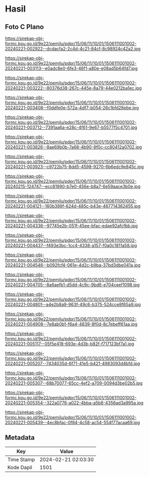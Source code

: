# Hasil

## Foto C Plano

https://sirekap-obj-formc.kpu.go.id/9e22/pemilu/pdpr/15/06/11/10/01/1506111001002-20240221-002922--dcdacfa2-2c4d-4c21-84cf-8c98924c42a2.jpg

https://sirekap-obj-formc.kpu.go.id/9e22/pemilu/pdpr/15/06/11/10/01/1506111001002-20240221-003113--e0adc8e0-6fe3-46f1-a80e-e08ad5b64fd7.jpg

https://sirekap-obj-formc.kpu.go.id/9e22/pemilu/pdpr/15/06/11/10/01/1506111001002-20240221-003222--80376d38-267c-445e-8a79-44e0212ba1ec.jpg

https://sirekap-obj-formc.kpu.go.id/9e22/pemilu/pdpr/15/06/11/10/01/1506111001002-20240221-003408--f0ddfe0e-572a-4df7-b054-26c1bfd28ebe.jpg

https://sirekap-obj-formc.kpu.go.id/9e22/pemilu/pdpr/15/06/11/10/01/1506111001002-20240221-003712--7391aa6a-e28c-4f61-9e67-b5577f5c4701.jpg

https://sirekap-obj-formc.kpu.go.id/9e22/pemilu/pdpr/15/06/11/10/01/1506111001002-20240221-003826--8ae69b0b-7a68-4b90-8f0c-cc80412a0702.jpg

https://sirekap-obj-formc.kpu.go.id/9e22/pemilu/pdpr/15/06/11/10/01/1506111001002-20240221-003923--c9722b75-8dd5-4598-9270-6b6edc9e845c.jpg

https://sirekap-obj-formc.kpu.go.id/9e22/pemilu/pdpr/15/06/11/10/01/1506111001002-20240215-124747--ecc81990-b7e0-456e-b8a7-6e59aace3b0e.jpg

https://sirekap-obj-formc.kpu.go.id/9e22/pemilu/pdpr/15/06/11/10/01/1506111001002-20240221-004121--160b389f-624d-485c-b43e-467714362455.jpg

https://sirekap-obj-formc.kpu.go.id/9e22/pemilu/pdpr/15/06/11/10/01/1506111001002-20240221-004336--97745e2b-051f-45ee-bfac-edae92afcfbb.jpg

https://sirekap-obj-formc.kpu.go.id/9e22/pemilu/pdpr/15/06/11/10/01/1506111001002-20240221-004437--f493e3bc-1cc4-4338-a157-f0a0c1811a58.jpg

https://sirekap-obj-formc.kpu.go.id/9e22/pemilu/pdpr/15/06/11/10/01/1506111001002-20240221-004546--b092fcf4-061e-4d2c-b9ba-37bd3dbe041a.jpg

https://sirekap-obj-formc.kpu.go.id/9e22/pemilu/pdpr/15/06/11/10/01/1506111001002-20240221-004705--8a6aefb1-d5dd-4c9c-9bd6-e704ceef1098.jpg

https://sirekap-obj-formc.kpu.go.id/9e22/pemilu/pdpr/15/06/11/10/01/1506111001002-20240221-004801--a4e2b8a9-963f-49c6-b375-524cce8f65a9.jpg

https://sirekap-obj-formc.kpu.go.id/9e22/pemilu/pdpr/15/06/11/10/01/1506111001002-20240221-004908--7e8ab0b1-f6a4-4839-8f0d-8c7ebeff61aa.jpg

https://sirekap-obj-formc.kpu.go.id/9e22/pemilu/pdpr/15/06/11/10/01/1506111001002-20240221-005117--05f5e418-693e-4d3b-b82f-f717123bf7a1.jpg

https://sirekap-obj-formc.kpu.go.id/9e22/pemilu/pdpr/15/06/11/10/01/1506111001002-20240221-005207--7434035d-6f71-41e5-b421-4983093d4bfd.jpg

https://sirekap-obj-formc.kpu.go.id/9e22/pemilu/pdpr/15/06/11/10/01/1506111001002-20240221-005307--68b70077-65cc-4ef2-a709-0094d3be02b5.jpg

https://sirekap-obj-formc.kpu.go.id/9e22/pemilu/pdpr/15/06/11/10/01/1506111001002-20240221-005354--322a0776-a022-4bba-a5b8-4356ad3a995a.jpg

https://sirekap-obj-formc.kpu.go.id/9e22/pemilu/pdpr/15/06/11/10/01/1506111001002-20240221-005439--4ec8bfac-0f84-4c58-ac54-554f77acaa69.jpg


## Metadata

| Key        | Value               |
| ---------- | ------------------- |
| Time Stamp | 2024-02-21 02:03:30 |
| Kode Dapil | 1501                |



